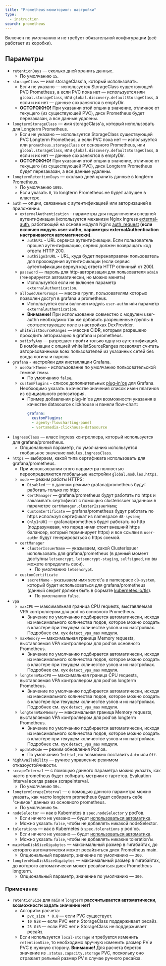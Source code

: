```yaml
---
title: "Prometheus-мониторинг: настройки"
type:
  - instruction
search: prometheus
---
```


Включен по умолчанию и не требует обязательной конфигурации (всё работает из коробки).

## Параметры

* `retentionDays` — сколько дней хранить данные.
    * По умолчанию `15`.
* `storageClass` — имя storageClass'а, который использовать.
    * Если не указано — используется StorageClass существующей PVC Prometheus, а если PVC пока нет — используется или `global.storageClass`, или `global.discovery.defaultStorageClass`, а если и их нет — данные сохраняются в emptyDir.
    * **ОСТОРОЖНО!** При указании этой опции в значение, отличное от текущего (из cуществующей PVC), диск Prometheus будет перезаказан, а все данные удалены.
* `longtermStorageClass` — имя storageClass'а, который использовать для Longterm Prometheus.
    * Если не указано — используется StorageClass существующей PVC Longterm Prometheus, а если PVC пока нет — используется или `prometheus.storageClass` от основного Prometheus, или `global.storageClass`, или `global.discovery.defaultStorageClass`, а если и их нет — данные сохраняются в emptyDir.
    * **ОСТОРОЖНО!** При указании этой опции в значение, отличное от текущего (из cуществующей PVC), диск Longterm Prometheus будет перезаказан, а все данные удалены.
* `longtermRetentionDays` — сколько дней хранить данные в longterm Prometheus.
    * По умолчанию `1095`.
    * Если указать `0`, то longterm Prometheus не будет запущен в кластере.
* `auth` — опции, связанные с аутентификацией или авторизацией в приложении:
    * `externalAuthentication` - параметры для подключения внешней аутентификации (используется механизм Nginx Ingress [external-auth](https://kubernetes.github.io/ingress-nginx/examples/auth/external-auth/), работающей на основе модуля Nginx [auth_request](http://nginx.org/en/docs/http/ngx_http_auth_request_module.html) **(если включен модуль user-authn, параметры externalAuthentication настраиваются автоматически)**.
        * `authURL` - URL сервиса аутентификации. Если пользователь прошел аутентификацию, сервис должен возвращать код ответа HTTP 200.
        * `authSignInURL` - URL, куда будет перенаправлен пользователь для прохождения аутентификации (если сервис аутентификации вернул код ответа HTTP отличный от 200).
    * `password` — пароль для http-авторизации для пользователя `admin` (генерируется автоматически, но можно менять)
        * Используется если не включен параметр `externalAuthentication`.
    * `allowedUserGroups` — массив групп, пользователям которых позволен доступ в grafana и prometheus.
        * Используется если включен модуль `user-authn` или параметр `externalAuthentication`.
        * **Внимание!** При использовании совместно с модулем user-authn необходимо так же добавить разрешенные группы в соответствующее поле в настройках DexProvider.
    * `whitelistSourceRanges` — массив CIDR, которым разрешено проходить авторизацию в grafana и prometheus.
    * `satisfyAny` — разрешает пройти только одну из аутентификаций. В комбинации с опцией whitelistSourceRanges позволяет считать авторизованными всех пользователей из указанных сетей без ввода логина и пароля.
* `grafana` - настройки для инсталляции Grafana.
    * `useDarkTheme` - использование по умолчанию пользовательской темной темы.
        * По умолчанию `false`.
    * `customPlugins` - список дополнительных [plug-in'ов](https://grafana.com/grafana/plugins) для Grafana. Необходимо указать в качестве значения список имен плагинов из официального репозитория.
        * Пример добавления plug-in'ов для возможности указания в качестве datasource clickhouse и панели flow-chart:
           ```yaml
           grafana:
             customPlugins:
             - agenty-flowcharting-panel
             - vertamedia-clickhouse-datasource
           ```
* `ingressClass` — класс ingress контроллера, который используется для grafana/prometheus.
    * Опциональный параметр, по умолчанию используется глобальное значение `modules.ingressClass`.
* `https` — выбираем, какой типа сертификата использовать для grafana/prometheus.
    * При использовании этого параметра полностью переопределяются глобальные настройки `global.modules.https`.
    * `mode` — режим работы HTTPS:
        * `Disabled` — в данном режиме grafana/prometheus будут работать только по http;
        * `CertManager` — grafana/prometheus будут работать по https и заказывать сертификат с помощью clusterissuer заданном в параметре `certManager.clusterIssuerName`;
        * `CustomCertificate` — grafana/prometheus будут работать по https используя сертификат из namespace `d8-system`;
        * `OnlyInURI` — grafana/prometheus будет работать по http (подразумевая, что перед ними стоит внешний https балансер, который терминирует https) и все ссылки в `user-authn` будут генерироваться с https схемой.
    * `certManager`
      * `clusterIssuerName` — указываем, какой ClusterIssuer использовать для grafana/prometheus (в данный момент доступны `letsencrypt`, `letsencrypt-staging`, `selfsigned`, но вы можете определить свои).
        * По умолчанию `letsencrypt`.
    * `customCertificate`
      * `secretName` - указываем имя secret'а в namespace `d8-system`, который будет использоваться для grafana/prometheus (данный секрет должен быть в формате [kubernetes.io/tls](https://kubernetes.github.io/ingress-nginx/user-guide/tls/#tls-secrets)).
        * По умолчанию `false`.
* `vpa`
    * `maxCPU` — максимальная граница CPU requests, выставляемая VPA контроллером для pod'ов основного Prometheus.
        * Значение по умолчанию подбирается автоматически, исходя из максимального количества подов, которое можно создать в кластере при текущем количестве узлов и их настройках. Подробнее см. хук `detect_vpa_max` модуля.
    * `maxMemory` — максимальная граница Memory requests, выставляемая VPA контроллером для pod'ов основного Prometheus.
        * Значение по умолчанию подбирается автоматически, исходя из максимального количества подов, которое можно создать в кластере при текущем количестве узлов и их настройках. Подробнее см. хук `detect_vpa_max` модуля.
    * `longtermMaxCPU` — максимальная граница CPU requests, выставляемая VPA контроллером для pod'ов longterm Prometheus.
        * Значение по умолчанию подбирается автоматически, исходя из максимального количества подов, которое можно создать в кластере при текущем количестве узлов и их настройках. Подробнее см. хук `detect_vpa_max` модуля.
    * `longtermMaxMemory` — максимальная граница Memory requests, выставляемая VPA контроллером для pod'ов longterm Prometheus.
        * Значение по умолчанию подбирается автоматически, исходя из максимального количества подов, которое можно создать в кластере при текущем количестве узлов и их настройках. Подробнее см. хук `detect_vpa_max` модуля.
    * `updateMode` — режим обновления Pod'ов.
        * По умолчанию `Initial`, но возможно поставить `Auto` или `Off`.
* `highAvailability` — ручное управление режимом отказоустойчивости.
* `scrapeInterval` — с помощью данного параметра можно указать, как часто prometheus будет собирать метрики с таргетов. Evaluation Interval всегда равен scrapeInterval.
    * По умолчанию `30s`.
* `longtermScrapeInterval` — с помощью данного параметра можно указать, как часто longterm prometheus будет собирать себе "снимок" данных из основного prometheus.
    * По умолчанию `5m`.
* `nodeSelector` — как в Kubernetes в `spec.nodeSelector` у pod'ов.
    * Если ничего не указано — будет [использоваться автоматика](/overview.html#выделение-узлов-под-определенный-вид-нагрузки).
    * Можно указать `false`, чтобы не добавлять никакой nodeSelector.
* `tolerations` — как в Kubernetes в `spec.tolerations` у pod'ов.
    * Если ничего не указано — будет [использоваться автоматика](/overview.html#выделение-узлов-под-определенный-вид-нагрузки).
    * Можно указать `false`, чтобы не добавлять никакие toleration'ы.
* `mainMaxDiskSizeGigabytes` — максимальный размер в гигабайтах, до которого автоматически может ресайзиться диск Prometheus main.
    *  Опциональный параметр, значение по умолчанию — `300`.
* `longtermMaxDiskSizeGigabytes` — максимальный размер в гигабайтах, до которого автоматически может ресайзиться диск Prometheus longterm.
    *  Опциональный параметр, значение по умолчанию — `300`.

### Примечание
* `retentionSize` для `main` и `longterm` **рассчитывается автоматически, возможности задать значение нет!**
    * Алгоритм расчета:
        * `pvc_size * 0.8` — если PVC существует.
        * `10 GiB` — если PVC нет и StorageClass поддерживает ресайз.
        * `25 GiB` — если PVC нет и StorageClass не поддерживает ресайз.
    * Если используется `local-storage` и требуется изменить `retentionSize`, то необходимо вручную изменить размер PV и PVC в нужную сторону. **Внимание!** Для расчета берется значение из `.status.capacity.storage` PVC, поскольку оно отражает рельный размер PV в случае ручного ресайза.


